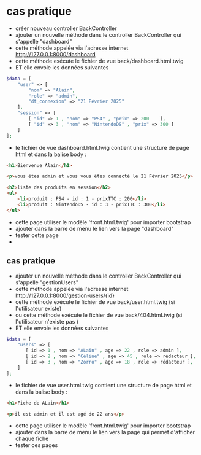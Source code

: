 # cas pratique 

- créer nouveau controller BackController
- ajouter un nouvelle méthode dans le controller BackController qui s'appelle "dashboard"
- cette méthode appelée via l'adresse internet http://127.0.0.1:8000/dashboard
- cette méthode exécute le fichier de vue back/dashboard.html.twig
- ET elle envoie les données suivantes 

```php 
$data = [
    "user" => [
        "nom" => "Alain",
        "role" => "admin",
        "dt_connexion" => "21 Février 2025"
    ],
    "session" => [
        [ "id" => 1 , "nom" => "PS4" , "prix" => 200    ],
        [ "id" => 3 , "nom" => "NintendoDS" , "prix" => 300 ]
    ]
];
```

- le fichier de vue  dashboard.html.twig contient une structure de page html et dans la balise body :


```html
<h1>Bienvenue Alain</h1>

<p>vous êtes admin et vous vous êtes connecté le 21 Février 2025</p>    

<h2>liste des produits en session</h2>
<ul>
    <li>produit : PS4 - id : 1 - prixTTC : 200</li>
    <li>produit : NintendoDS - id : 3 - prixTTC : 300</li>
</ul>
```
 - cette page utiliser le modèle 'front.html.twig' pour importer bootstrap
 - ajouter dans la barre de menu le lien vers la page "dashboard"
 - tester cette page  
 - 


## cas pratique

- ajouter un nouvelle méthode dans le controller BackController qui s'appelle "gestionUsers"
- cette méthode appelée via l'adresse internet http://127.0.0.1:8000/gestion-users/{id}
- cette méthode exécute le fichier de vue back/user.html.twig (si l'utilisateur existe)
- ou cette méthode exécute le fichier de vue back/404.html.twig (si l'utilisateur n'existe pas )
- ET elle envoie les données suivantes 

```php 
$data = [
    "users" => [
       [ id => 1 , nom => "ALain" , age => 22 , role => admin ],
       [ id => 2 , nom => "Céline" , age => 45 , role => rédacteur ],
       [ id => 3 , nom => "Zorro" , age => 18 , role => rédacteur ],
    ]
];
```

- le fichier de vue  user.html.twig contient une structure de page html et dans la balise body :


```html
<h1>Fiche de ALain</h1>

<p>il est admin et il est agé de 22 ans</p>    
```
 - cette page utiliser le modèle 'front.html.twig' pour importer bootstrap
 - ajouter dans la barre de menu le lien vers la page qui permet d'afficher chaque fiche 
 - tester ces pages